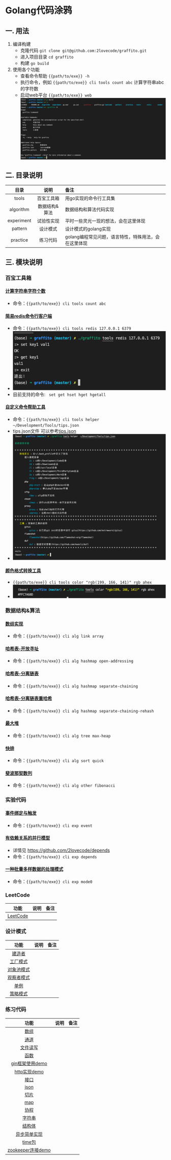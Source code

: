 # Golang代码涂鸦
## 一. 用法
  1. 编译构建
        - 克隆代码 ```git clone git@github.com:2lovecode/graffito.git```
        - 进入项目目录 ```cd graffito```
        - 构建 ```go build```
  2. 使用各个功能
        - 查看命令帮助 ```{{path/to/exe}} -h```
        - 执行命令，例如 ```{{path/to/exe}} cli tools count abc``` 计算字符串abc的字符数
        - 启动web平台 ```{{path/to/exe}} web```
  ![image](images/build.png)
    
## 二. 目录说明

| 目录  | 说明  | 备注                       |
| :---:  | :------:  | :------------------------  |
| tools | 百宝工具箱     |用go实现的命令行工具集|
| algorithm |   数据结构&算法  |数据结构和算法代码实现|
| experiment |  试验性实现     |平时一些灵光一现的想法，会在这里体现|
| pattern |  设计模式     |设计模式的golang实现|
| practice | 练习代码     |golang编程常见问题，语言特性，特殊用法，会在这里体现|

## 三. 模块说明

### 百宝工具箱
#### [计算字符串字符个数](tools/string_op)
 - 命令：```{{path/to/exe}} cli tools count abc```
#### [简易redis命令行客户端](tools/redis)
 - 命令：```{{path/to/exe}} cli tools redis 127.0.0.1 6379```
 - ![image](images/redis.png)
 - 目前支持的命令: ``` set get hset hget hgetall```
#### [自定义命令帮助工具](tools/helper)
 - 命令：```{{path/to/exe}} cli tools helper  ~/Development/Tools/tips.json  ```
 - tips.json文件 可以参考[tips.json](tools/helper/tips.json)
 - ![image](images/helper.png)
#### [颜色格式转换工具](tools/color)
 - ```{{path/to/exe}} cli tools color "rgb(199, 166, 141)" rgb ahex ```
 - ![image](images/color.png)


### 数据结构&算法

#### [数组实现](algorithm/link/array.go)
 - 命令：```{{path/to/exe}} cli alg link array```

#### [哈希表-开放寻址](algorithm/hashmap/hash.go)
 - 命令：```{{path/to/exe}} cli alg hashmap open-addressing```

#### [哈希表-分离链表](algorithm/hashmap/hash.go)
- 命令：```{{path/to/exe}} cli alg hashmap separate-chaining```

#### [哈希表-分离链表重哈希](algorithm/hashmap/hash.go)
- 命令：```{{path/to/exe}} cli alg hashmap separate-chaining-rehash```

#### [最大堆](algorithm/tree/heap.go)
 - 命令：```{{path/to/exe}} cli alg tree max-heap```

#### [快排](algorithm/sort/quick.go)
 - 命令：```{{path/to/exe}} cli alg sort quick```

#### [斐波那契数列](algorithm/other/fibonacci.go)
- 命令：```{{path/to/exe}} cli alg other fibonacci```

### 实验代码
#### [事件绑定与触发](experiment/event)
 - 命令：```{{path/to/exe}} cli exp event ```

#### [有依赖关系的并行模型](experiment/depends)
 - 详情见 https://github.com/2lovecode/depends
 - 命令：```{{path/to/exe}} cli exp depends ```
#### [一种批量多样数据的处理模式](experiment/mode0)
 - 命令：```{{path/to/exe}} cli exp mode0 ```

### LeetCode
| 功能  | 说明  | 备注                       |
| :---:  | :------: | :------------------------:  |
| [LeetCode](algorithm/leetcode) |  |  |

### 设计模式
| 功能  | 说明  | 备注                       |
| :---:  | :------: | :------------------------:  |
| [建造者](pattern/builder.go) |  |  |
| [工厂模式](pattern/factory.go) |  |  |
| [对象池模式](pattern/obj_pool.go) |  |  |
| [观察者模式](pattern/observer.go) |  |  |
| [单例](pattern/singleton.go) |  |  |
| [策略模式](pattern/strategy.go) |  |  |

### 练习代码
| 功能  | 说明  | 备注                       |
| :---:  | :------: | :------------------------:  |
| [数组](practice/array/main.go)|  |  |
| [通道](practice/channel/main.go)|  |  |
| [文件读写](practice/file/main.go)|  |  |
| [函数](practice/func/main.go)|  |  |
| [gin框架使用demo](practice/gin/main.go)|  |  |
| [http实现demo](practice/http/main.go)|  |  |
| [接口](practice/interface/main.go)|  |  |
| [json](practice/json/main.go)|  |  |
| [切片](practice/list/main.go)|  |  |
| [map](practice/map/main.go)|  |  |
| [协程](practice/routine/main.go)|  |  |
| [字符串](practice/string/main.go)|  |  |
| [结构体](practice/struct/main.go)|  |  |
| [异步简单实现](practice/sync/main.go)|  |  |
| [time包](practice/time/main.go)|  |  |
| [zookeeper连接demo](practice/zookeeper/main.go)|  |  |
